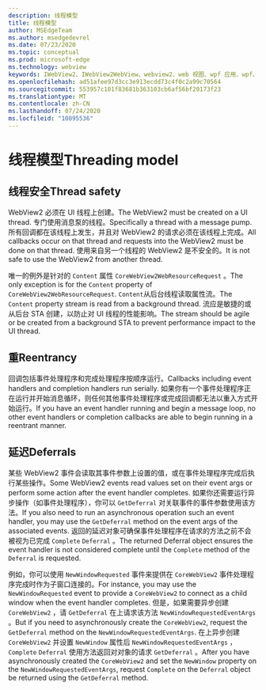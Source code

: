 ```yaml
---
description: 线程模型
title: 线程模型
author: MSEdgeTeam
ms.author: msedgedevrel
ms.date: 07/23/2020
ms.topic: conceptual
ms.prod: microsoft-edge
ms.technology: webview
keywords: IWebView2、IWebView2WebView、webview2、web 视图、wpf 应用、wpf、edge、ICoreWebView2、ICoreWebView2Host、浏览器控件、边缘 html
ms.openlocfilehash: ad51afee97d3cc3e913ecdd73c4f0c2a99c70564
ms.sourcegitcommit: 553957c101f83681b363103cb6af56bf20173f23
ms.translationtype: MT
ms.contentlocale: zh-CN
ms.lasthandoff: 07/24/2020
ms.locfileid: "10895536"
---
```

# <span data-ttu-id="759fa-104">线程模型</span><span class="sxs-lookup"><span data-stu-id="759fa-104">Threading model</span></span>  

## <span data-ttu-id="759fa-105">线程安全</span><span class="sxs-lookup"><span data-stu-id="759fa-105">Thread safety</span></span>  

<span data-ttu-id="759fa-106">WebView2 必须在 UI 线程上创建。</span><span class="sxs-lookup"><span data-stu-id="759fa-106">The WebView2 must be created on a UI thread.</span></span>  <span data-ttu-id="759fa-107">专门使用消息泵的线程。</span><span class="sxs-lookup"><span data-stu-id="759fa-107">Specifically a thread with a message pump.</span></span>  <span data-ttu-id="759fa-108">所有回调都在该线程上发生，并且对 WebView2 的请求必须在该线程上完成。</span><span class="sxs-lookup"><span data-stu-id="759fa-108">All callbacks occur on that thread and requests into the WebView2 must be done on that thread.</span></span>  <span data-ttu-id="759fa-109">使用来自另一个线程的 WebView2 是不安全的。</span><span class="sxs-lookup"><span data-stu-id="759fa-109">It is not safe to use the WebView2 from another thread.</span></span>  

<span data-ttu-id="759fa-110">唯一的例外是针对的 `Content` 属性 `CoreWebView2WebResourceRequest` 。</span><span class="sxs-lookup"><span data-stu-id="759fa-110">The only exception is for the `Content` property of `CoreWebView2WebResourceRequest`.</span></span>  <span data-ttu-id="759fa-111">`Content`从后台线程读取属性流。</span><span class="sxs-lookup"><span data-stu-id="759fa-111">The `Content` property stream is read from a background thread.</span></span>  <span data-ttu-id="759fa-112">流应是敏捷的或从后台 STA 创建，以防止对 UI 线程的性能影响。</span><span class="sxs-lookup"><span data-stu-id="759fa-112">The stream should be agile or be created from a background STA to prevent performance impact to the UI thread.</span></span>  

## <span data-ttu-id="759fa-113">重</span><span class="sxs-lookup"><span data-stu-id="759fa-113">Reentrancy</span></span>  

<span data-ttu-id="759fa-114">回调包括事件处理程序和完成处理程序按顺序运行。</span><span class="sxs-lookup"><span data-stu-id="759fa-114">Callbacks including event handlers and completion handlers run serially.</span></span>  <span data-ttu-id="759fa-115">如果你有一个事件处理程序正在运行并开始消息循环，则任何其他事件处理程序或完成回调都无法以重入方式开始运行。</span><span class="sxs-lookup"><span data-stu-id="759fa-115">If you have an event handler running and begin a message loop, no other event handlers or completion callbacks are able to begin running in a reentrant manner.</span></span>  

## <span data-ttu-id="759fa-116">延迟</span><span class="sxs-lookup"><span data-stu-id="759fa-116">Deferrals</span></span>  

<span data-ttu-id="759fa-117">某些 WebView2 事件会读取其事件参数上设置的值，或在事件处理程序完成后执行某些操作。</span><span class="sxs-lookup"><span data-stu-id="759fa-117">Some WebView2 events read values set on their event args or perform some action after the event handler completes.</span></span>  <span data-ttu-id="759fa-118">如果你还需要运行异步操作（如事件处理程序），你可以 `GetDeferral` 对关联事件的事件参数使用该方法。</span><span class="sxs-lookup"><span data-stu-id="759fa-118">If you also need to run an asynchronous operation such an event handler, you may use the `GetDeferral` method on the event args of the associated events.</span></span>  <span data-ttu-id="759fa-119">返回的延迟对象可确保事件处理程序在请求的方法之前不会被视为已完成 `Complete` `Deferral` 。</span><span class="sxs-lookup"><span data-stu-id="759fa-119">The returned Deferral object ensures the event handler is not considered complete until the `Complete` method of the `Deferral` is requested.</span></span>  

<span data-ttu-id="759fa-120">例如，你可以使用 `NewWindowRequested` 事件来提供在 `CoreWebView2` 事件处理程序完成时作为子窗口连接的。</span><span class="sxs-lookup"><span data-stu-id="759fa-120">For instance, you may use the `NewWindowRequested` event to provide a `CoreWebView2` to connect as a child window when the event handler completes.</span></span>  <span data-ttu-id="759fa-121">但是，如果需要异步创建 `CoreWebView2` ，请 `GetDeferral` 在上请求该方法 `NewWindowRequestedEventArgs` 。</span><span class="sxs-lookup"><span data-stu-id="759fa-121">But if you need to asynchronously create the `CoreWebView2`, request the `GetDeferral` method on the `NewWindowRequestedEventArgs`.</span></span>  <span data-ttu-id="759fa-122">在上异步创建 `CoreWebView2` 并设置 `NewWindow` 属性后 `NewWindowRequestedEventArgs` ， `Complete` `Deferral` 使用方法返回对对象的请求 `GetDeferral` 。</span><span class="sxs-lookup"><span data-stu-id="759fa-122">After you have asynchronously created the `CoreWebView2` and set the `NewWindow` property on the `NewWindowRequestedEventArgs`, request `Complete` on the `Deferral` object be returned using the `GetDeferral` method.</span></span>  

<!-- links -->  
